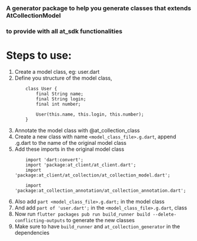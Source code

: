 ### A generator package to help you generate classes that extends AtCollectionModel 
### to provide with all at_sdk functionalities

# Steps to use:
1. Create a model class, eg: user.dart
2. Define you structure of the model class,
    ```
        class User {
            final String name;
            final String login;
            final int number;

            User(this.name, this.login, this.number);
        }
    ```
3. Annotate the model class with @at_collection_class
4. Create a new class with name `<model_class_file>.g.dart`, append .g.dart to the name of the original model class
5. Add these imports in the original model class
    ```
        import 'dart:convert';
        import 'package:at_client/at_client.dart';
        import 'package:at_client/at_collection/at_collection_model.dart';

        import 'package:at_collection_annotation/at_collection_annotation.dart';
    ```
6. Also add `part <model_class_file>.g.dart;` in the model class
7. And add `part of 'user.dart';` in the `<model_class_file>.g.dart`, class
8. Now run `flutter packages pub run build_runner build --delete-conflicting-outputs`
        to generate the new classes
9. Make sure to have `build_runner` and `at_collection_generator` in the dependencies